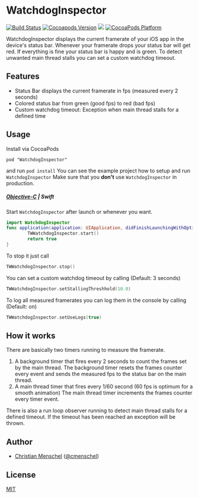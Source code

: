 # WatchdogInspector
[![Build Status](https://api.travis-ci.org/tapwork/WatchdogInspector.svg?style=flat)](https://travis-ci.org/tapwork/WatchdogInspector)
[![Cocoapods Version](http://img.shields.io/cocoapods/v/WatchdogInspector.svg?style=flat)](https://github.com/tapwork/WatchdogInspector/blob/master/WatchdogInspector.podspec)
[![](http://img.shields.io/cocoapods/l/WatchdogInspector.svg?style=flat)](https://github.com/tapwork/WatchdogInspector/blob/master/LICENSE)
[![CocoaPods Platform](http://img.shields.io/cocoapods/p/WatchdogInspector.svg?style=flat)]()

WatchdogInspector displays the current framerate of your iOS app in the device's status bar.
Whenever your framerate drops your status bar will get red. If everything is fine your status bar is happy and is green.
To detect unwanted main thread stalls you can set a custom watchdog timeout.

## Features
* Status Bar displays the current framerate in fps (measured every 2 seconds)
* Colored status bar from green (good fps) to red (bad fps)
* Custom watchdog timeout: Exception when main thread stalls for a defined time

## Usage
Install via CocoaPods
```
pod "WatchdogInspector"
```
and run `pod install`
You can see the example project how to setup and run `WatchdogInspector`
Make sure that you **don't** use `WatchdogInspector` in production.

##### [Objective-C](README.md)  |  Swift
Start `WatchdogInspector` after launch or whenever you want.
```Swift
import WatchdogInspector
func application(application: UIApplication, didFinishLaunchingWithOptions launchOptions: [NSObject: AnyObject]?) -> Bool {
        TWWatchdogInspector.start()
        return true
}
```
To stop it just call
```Swift
TWWatchdogInspector.stop()
```
You can set a custom watchdog timeout by calling (Default: 3 seconds)
```Swift
TWWatchdogInspector.setStallingThreshhold(10.0)
```
To log all measured framerates you can log them in the console by calling (Default: on)
```Swift
TWWatchdogInspector.setUseLogs(true)
```

## How it works
There are basically two timers running to measure the framerate.
1. A background timer that fires every 2 seconds to count the frames set by the main thread.
The background timer resets the frames counter every event and sends the measured fps to the status bar on the main thread.
2. A main thread timer that fires every 1/60 second (60 fps is optimum for a smooth animation) The main thread timer increments the frames counter every timer event.

There is also a run loop observer running to detect main thread stalls for a defined timeout. If the timeout has been reached an exception will be thrown.


## Author
* [Christian Menschel](http://github.com/tapwork) ([@cmenschel](https://twitter.com/cmenschel))

## License
[MIT](LICENSE)
